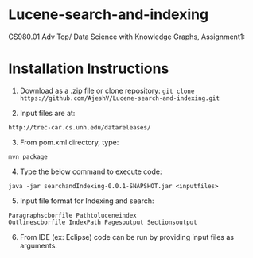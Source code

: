# Lucene-search-and-indexing
CS980.01 Adv Top/ Data Science with Knowledge Graphs, Assignment1:

# Installation Instructions 
1. Download as a .zip file or clone repository:
```git clone https://github.com/AjeshV/Lucene-search-and-indexing.git```

2. Input files are at:

```
http://trec-car.cs.unh.edu/datareleases/
```

3. From pom.xml directory, type:
```
mvn package
```

4. Type the below command to execute code:
```
java -jar searchandIndexing-0.0.1-SNAPSHOT.jar <inputfiles>
```

5. Input file format for Indexing and search: 

```
Paragraphscborfile Pathtoluceneindex
Outlinescborfile IndexPath Pagesoutput Sectionsoutput
```

6. From IDE (ex: Eclipse) code can be run by providing input files as arguments.
